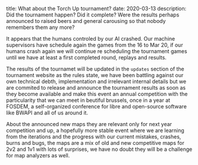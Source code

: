 title: What about the Torch Up tournament?
date: 2020-03-13
description: Did the tournament happen? Did it complete? Were the results perhaps announced to raised beers and general carousing so that nobody remembers them any more?

It appears that the humans controled by our AI crashed. Our machine supervisors have schedule again the games from the 16 to Mar 20, if our humans crash again we will continue re scheduling the tournament games until we have at least a first completed round, replays and results.

The results of the tournamet will be updated in the `updates` section of the tournament website as the rules state, we have been battling against our own technical debth, implementation and irrelevant internal details but we are commited to release and announce the tournament results as soon as they become available and make this event an annual competition with the particularity that we can meet in beutiful brussels, once in a year at FOSDEM, a self-organized conference for libre and open-source software like BWAPI and all of us around it.

About the announced new maps they are relevant only for next year competition and up, a hopefully more stable event where we are learning from the iterations and the progress with our current mistakes, crashes, burns and bugs, the maps are a mix of old and new competitive maps for 2v2 and 1v1 with lots of surprises, we have no doubt they will be a challenge for map analyzers as well.
